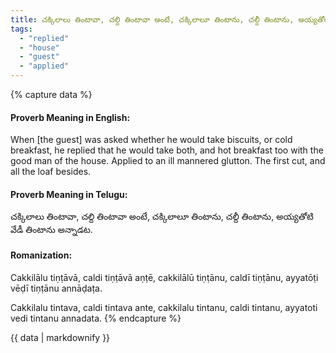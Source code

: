 ```yaml
---
title: చక్కిలాలు తింటావా, చల్ది తింటావా అంటే, చక్కిలాలూ తింటాను, చల్దీ తింటాను, అయ్యతోటి వేడీ తింటాను అన్నాడట.
tags:
  - "replied"
  - "house"
  - "guest"
  - "applied"
---
```


{% capture data %}
#### Proverb Meaning in English:
When [the guest] was asked whether he would take biscuits, or cold breakfast, he replied that he would take both, and hot breakfast too with the good man of the house.
Applied to an ill mannered glutton.
The first cut, and all the loaf besides.

#### Proverb Meaning in Telugu:
చక్కిలాలు తింటావా, చల్ది తింటావా అంటే, చక్కిలాలూ తింటాను, చల్దీ తింటాను, అయ్యతోటి వేడీ తింటాను అన్నాడట.

#### Romanization:
Cakkilālu tiṇṭāvā, caldi tiṇṭāvā aṇṭē, cakkilālū tiṇṭānu, caldī tiṇṭānu, ayyatōṭi vēḍī tiṇṭānu annāḍaṭa.

Cakkilalu tintava, caldi tintava ante, cakkilalu tintanu, caldi tintanu, ayyatoti vedi tintanu annadata.
{% endcapture %}

{{ data | markdownify }}

